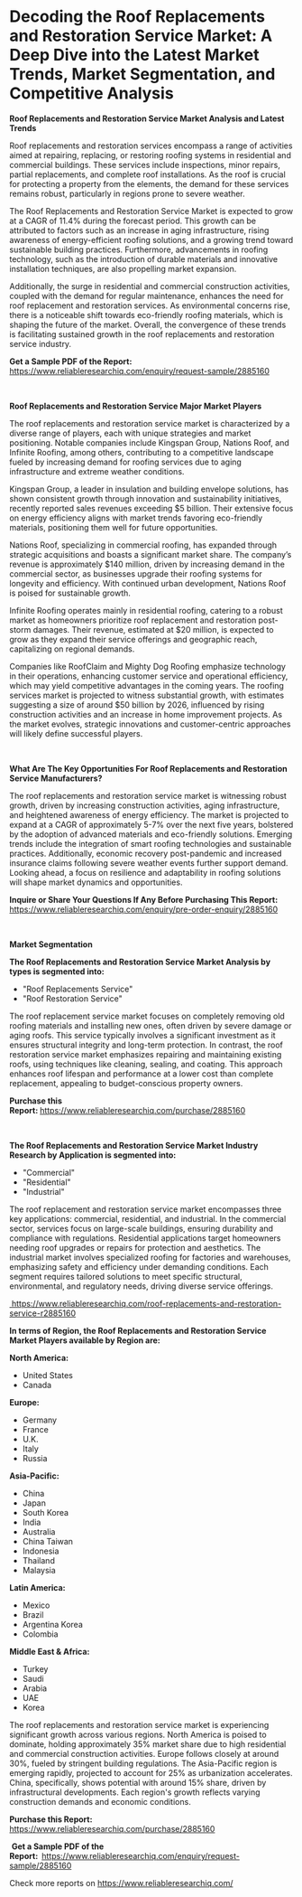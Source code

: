 <p><h1>Decoding the Roof Replacements and Restoration Service Market: A Deep Dive into the Latest Market Trends, Market Segmentation, and Competitive Analysis</h1></p><p><strong>Roof Replacements and Restoration Service Market Analysis and Latest Trends</strong></p>
<p><p>Roof replacements and restoration services encompass a range of activities aimed at repairing, replacing, or restoring roofing systems in residential and commercial buildings. These services include inspections, minor repairs, partial replacements, and complete roof installations. As the roof is crucial for protecting a property from the elements, the demand for these services remains robust, particularly in regions prone to severe weather.</p><p>The Roof Replacements and Restoration Service Market is expected to grow at a CAGR of 11.4% during the forecast period. This growth can be attributed to factors such as an increase in aging infrastructure, rising awareness of energy-efficient roofing solutions, and a growing trend toward sustainable building practices. Furthermore, advancements in roofing technology, such as the introduction of durable materials and innovative installation techniques, are also propelling market expansion.</p><p>Additionally, the surge in residential and commercial construction activities, coupled with the demand for regular maintenance, enhances the need for roof replacement and restoration services. As environmental concerns rise, there is a noticeable shift towards eco-friendly roofing materials, which is shaping the future of the market. Overall, the convergence of these trends is facilitating sustained growth in the roof replacements and restoration service industry.</p></p>
<p><strong>Get a Sample PDF of the Report:&nbsp;</strong> <a href="https://www.reliableresearchiq.com/enquiry/request-sample/2885160?utm_campaign=3026&utm_medium=2&utm_source=Github&utm_content=ia&utm_term=13032025&utm_id=roof-replacements-and-restoration-service">https://www.reliableresearchiq.com/enquiry/request-sample/2885160</a></p>
<p>&nbsp;</p>
<p><strong>Roof Replacements and Restoration Service Major Market Players</strong></p>
<p><p>The roof replacements and restoration service market is characterized by a diverse range of players, each with unique strategies and market positioning. Notable companies include Kingspan Group, Nations Roof, and Infinite Roofing, among others, contributing to a competitive landscape fueled by increasing demand for roofing services due to aging infrastructure and extreme weather conditions. </p><p>Kingspan Group, a leader in insulation and building envelope solutions, has shown consistent growth through innovation and sustainability initiatives, recently reported sales revenues exceeding $5 billion. Their extensive focus on energy efficiency aligns with market trends favoring eco-friendly materials, positioning them well for future opportunities.</p><p>Nations Roof, specializing in commercial roofing, has expanded through strategic acquisitions and boasts a significant market share. The company’s revenue is approximately $140 million, driven by increasing demand in the commercial sector, as businesses upgrade their roofing systems for longevity and efficiency. With continued urban development, Nations Roof is poised for sustainable growth.</p><p>Infinite Roofing operates mainly in residential roofing, catering to a robust market as homeowners prioritize roof replacement and restoration post-storm damages. Their revenue, estimated at $20 million, is expected to grow as they expand their service offerings and geographic reach, capitalizing on regional demands.</p><p>Companies like RoofClaim and Mighty Dog Roofing emphasize technology in their operations, enhancing customer service and operational efficiency, which may yield competitive advantages in the coming years. The roofing services market is projected to witness substantial growth, with estimates suggesting a size of around $50 billion by 2026, influenced by rising construction activities and an increase in home improvement projects. As the market evolves, strategic innovations and customer-centric approaches will likely define successful players.</p></p>
<p>&nbsp;</p>
<p><strong>What Are The Key Opportunities For Roof Replacements and Restoration Service Manufacturers?</strong></p>
<p><p>The roof replacements and restoration service market is witnessing robust growth, driven by increasing construction activities, aging infrastructure, and heightened awareness of energy efficiency. The market is projected to expand at a CAGR of approximately 5-7% over the next five years, bolstered by the adoption of advanced materials and eco-friendly solutions. Emerging trends include the integration of smart roofing technologies and sustainable practices. Additionally, economic recovery post-pandemic and increased insurance claims following severe weather events further support demand. Looking ahead, a focus on resilience and adaptability in roofing solutions will shape market dynamics and opportunities.</p></p>
<p><strong>Inquire or Share Your Questions If Any Before Purchasing This Report:</strong> <a href="https://www.reliableresearchiq.com/enquiry/pre-order-enquiry/2885160?utm_campaign=3026&utm_medium=2&utm_source=Github&utm_content=ia&utm_term=13032025&utm_id=roof-replacements-and-restoration-service">https://www.reliableresearchiq.com/enquiry/pre-order-enquiry/2885160</a></p>
<p>&nbsp;</p>
<p><strong>Market Segmentation</strong></p>
<p><strong>The Roof Replacements and Restoration Service Market Analysis by types is segmented into:</strong></p>
<p><ul><li>"Roof Replacements Service"</li><li>"Roof Restoration Service"</li></ul></p>
<p><p>The roof replacement service market focuses on completely removing old roofing materials and installing new ones, often driven by severe damage or aging roofs. This service typically involves a significant investment as it ensures structural integrity and long-term protection. In contrast, the roof restoration service market emphasizes repairing and maintaining existing roofs, using techniques like cleaning, sealing, and coating. This approach enhances roof lifespan and performance at a lower cost than complete replacement, appealing to budget-conscious property owners.</p></p>
<p><strong>Purchase this Report:&nbsp;</strong><a href="https://www.reliableresearchiq.com/purchase/2885160?utm_campaign=3026&utm_medium=2&utm_source=Github&utm_content=ia&utm_term=13032025&utm_id=roof-replacements-and-restoration-service">https://www.reliableresearchiq.com/purchase/2885160</a></p>
<p>&nbsp;</p>
<p><strong>The Roof Replacements and Restoration Service Market Industry Research by Application is segmented into:</strong></p>
<p><ul><li>"Commercial"</li><li>"Residential"</li><li>"Industrial"</li></ul></p>
<p><p>The roof replacement and restoration service market encompasses three key applications: commercial, residential, and industrial. In the commercial sector, services focus on large-scale buildings, ensuring durability and compliance with regulations. Residential applications target homeowners needing roof upgrades or repairs for protection and aesthetics. The industrial market involves specialized roofing for factories and warehouses, emphasizing safety and efficiency under demanding conditions. Each segment requires tailored solutions to meet specific structural, environmental, and regulatory needs, driving diverse service offerings.</p></p>
<p><a href="https://www.reliableresearchiq.com/roof-replacements-and-restoration-service-r2885160?utm_campaign=3026&utm_medium=2&utm_source=Github&utm_content=ia&utm_term=13032025&utm_id=roof-replacements-and-restoration-service">&nbsp;https://www.reliableresearchiq.com/roof-replacements-and-restoration-service-r2885160</a></p>
<p><strong>In terms of Region, the Roof Replacements and Restoration Service Market Players available by Region are:</strong></p>
<p>
    <p> <strong> North America: </strong>
        <ul>
            <li>United States</li>
            <li>Canada</li>
        </ul>
        </p> 
    <p> <strong> Europe: </strong>
        <ul>
            <li>Germany</li>
            <li>France</li>
            <li>U.K.</li>
            <li>Italy</li>
            <li>Russia</li>
        </ul>
        </p> 
    <p> <strong> Asia-Pacific: </strong>
        <ul>
            <li>China</li>
            <li>Japan</li>
            <li>South Korea</li>
            <li>India</li>
            <li>Australia</li>
            <li>China Taiwan</li>
            <li>Indonesia</li>
            <li>Thailand</li>
            <li>Malaysia</li>
        </ul>
        </p> 
    <p> <strong> Latin America: </strong>
        <ul>
            <li>Mexico</li>
            <li>Brazil</li>
            <li>Argentina Korea</li>
            <li>Colombia</li>
        </ul>
        </p> 
    <p> <strong> Middle East & Africa: </strong>
        <ul>
            <li>Turkey</li>
            <li>Saudi</li>
            <li>Arabia</li>
            <li>UAE</li>
            <li>Korea</li>
        </ul>
    </p>
    </p>
<p><p>The roof replacements and restoration service market is experiencing significant growth across various regions. North America is poised to dominate, holding approximately 35% market share due to high residential and commercial construction activities. Europe follows closely at around 30%, fueled by stringent building regulations. The Asia-Pacific region is emerging rapidly, projected to account for 25% as urbanization accelerates. China, specifically, shows potential with around 15% share, driven by infrastructural developments. Each region's growth reflects varying construction demands and economic conditions.</p></p>
<p><strong>Purchase this Report: </strong><a href="https://www.reliableresearchiq.com/purchase/2885160?utm_campaign=3026&utm_medium=2&utm_source=Github&utm_content=ia&utm_term=13032025&utm_id=roof-replacements-and-restoration-service">https://www.reliableresearchiq.com/purchase/2885160</a></p>
<p>&nbsp;<strong>Get a Sample PDF of the Report:&nbsp;&nbsp;</strong><a href="https://www.reliableresearchiq.com/enquiry/request-sample/2885160?utm_campaign=3026&utm_medium=2&utm_source=Github&utm_content=ia&utm_term=13032025&utm_id=roof-replacements-and-restoration-service">https://www.reliableresearchiq.com/enquiry/request-sample/2885160</a></p>
<p><strong></strong></p>
<p>Check more reports on <a href="https://www.reliableresearchiq.com/?utm_campaign=3026&utm_medium=2&utm_source=Github&utm_content=ia&utm_term=13032025&utm_id=roof-replacements-and-restoration-service">https://www.reliableresearchiq.com/</a></p>